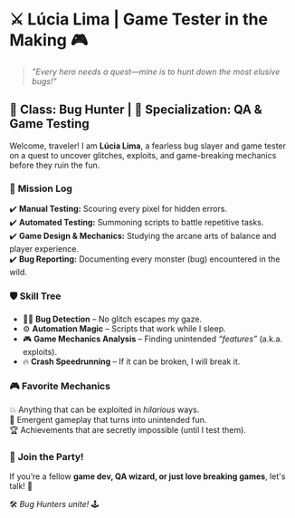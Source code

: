 # ⚔️ Lúcia Lima | Game Tester in the Making 🎮  
> *"Every hero needs a quest—mine is to hunt down the most elusive bugs!"*  

## 🏹 **Class:** Bug Hunter | 🎲 **Specialization:** QA & Game Testing  

Welcome, traveler! I am **Lúcia Lima**, a fearless bug slayer and game tester on a quest to uncover glitches, exploits, and game-breaking mechanics before they ruin the fun.  

### 📜 **Mission Log**  
✔️ **Manual Testing:** Scouring every pixel for hidden errors.  
✔️ **Automated Testing:** Summoning scripts to battle repetitive tasks.  
✔️ **Game Design & Mechanics:** Studying the arcane arts of balance and player experience.  
✔️ **Bug Reporting:** Documenting every monster (bug) encountered in the wild.  

### 🛡️ **Skill Tree**  
- 🕵️‍♀️ **Bug Detection** – No glitch escapes my gaze.  
- ⚙️ **Automation Magic** – Scripts that work while I sleep.  
- 🎮 **Game Mechanics Analysis** – Finding unintended *“features”* (a.k.a. exploits).  
- 🔥 **Crash Speedrunning** – If it can be broken, I will break it.  

### 🎮 **Favorite Mechanics**  
💥 Anything that can be exploited in *hilarious* ways.  
🐉 Emergent gameplay that turns into unintended fun.  
🏆 Achievements that are secretly impossible (until I test them).  

### 📢 **Join the Party!**  
If you’re a fellow **game dev, QA wizard, or just love breaking games**, let's talk! 🚀  

🛠️ *Bug Hunters unite!* 🕹️  
